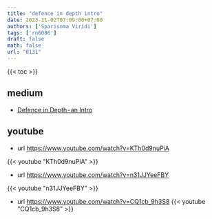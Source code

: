 ```yaml
---
title: "defence in depth intro"
date: 2023-11-02T07:09:00+07:00
authors: ['Sparisoma Viridi']
tags: ['rn6086']
draft: false
math: false
url: "0131"
---
```

{{< toc >}}


## medium
+ [Defence in Depth - an Intro](https://medium.com/@6unpnp/defence-in-depth-an-intro-fe6e1b86f5db)


## youtube
+ url https://www.youtube.com/watch?v=KTh0d9nuPiA

{{< youtube "KTh0d9nuPiA" >}}

+ url https://www.youtube.com/watch?v=n31JJYeeFBY

{{< youtube "n31JJYeeFBY" >}}

+ url https://www.youtube.com/watch?v=CQ1cb_9h3S8
{{< youtube "CQ1cb_9h3S8" >}}
